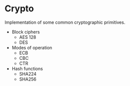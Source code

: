 # Crypto

Implementation of some common cryptographic primitives.

* Block ciphers
    * AES 128
    * DES
* Modes of operation
    * ECB
    * CBC
    * CTR
* Hash functions
    * SHA224
    * SHA256
